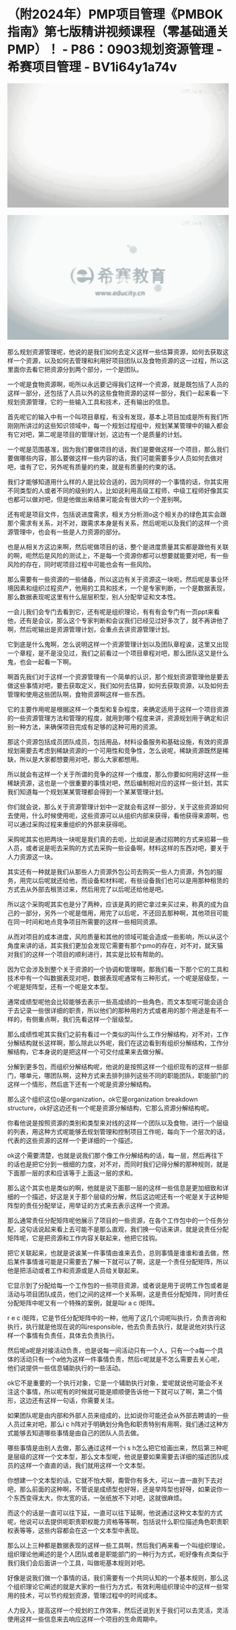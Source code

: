 # （附2024年）PMP项目管理《PMBOK指南》第七版精讲视频课程（零基础通关PMP）！ - P86：0903规划资源管理 - 希赛项目管理 - BV1i64y1a74v

![](img/e3d7bc5769b5bf43c85c95479ee96482_0.png)

![](img/e3d7bc5769b5bf43c85c95479ee96482_1.png)

那么规划资源管理呢，他说的是我们如何去定义这样一些估算资源，如何去获取这样一个资源，以及如何去管理和利用好项目团队以及食物资源的这一过程，所以这里面你去看它把资源分到两个部分，一个是团队。

一个呢是食物资源啊，呃所以永远要记得我们这样一个资源，就是既包括了人员的这样一部分，还包括了人员以外的这些食物资源的这样一部分，我们一起来看一下规划资源管理，它的一些输入工具和技术，还有输出的信息。

首先呢它的输入中有一个叫项目章程，有没有发现，基本上项目加成是所有我们所刚刚所讲过的这些知识领域中，每一个规划过程组中，规划某某管理中的输入都会有它对吧，第二呢是项目的管理计划，这边有一个是质量的计划。

一个呢是范围基准，因为我们要做项目的话，我们是要做这样一个项目，那么我们要做哪些内容，那么要做这样一些内容的话，我们可能需要多少人员如何去做对吧，谁有了它，另外呢有质量的约束，就是有质量的约束的话。

我们才能够知道用什么样的人是比较合适的，因为同样的一个事情的话，你其实用不同类型的人或者不同的级别的人，比如说利用高级工程师，中级工程师好像其实也都可以做对吧，但是他做出来结果可能会有很大的一个差别啊。

还有呢是项目文件，包括说进度需求，相关方分析测o这个相关办的绿色其实会跟那个需求有关系，对不对，跟需求本身是有关系，然后呢呃以及我们的这样一个资源管理中，也会有一些是人力资源的部分。

也是从相关方这边来啊，然后呢做项目的话，整个是进度质量其实都是跟他有关联的啊，呃然后是风险的测试上，不是每一个资源你都可以想要就能要对吧，有一些风险的存在，同时呢项目过程中可能也会有一些风险。

那么需要有一些资源的一些储备，所以这边有关于资源这一块呃，然后呢是事业环境因素和组织过程资产，他用的工具和技术，一个是专家判断，一个是数据表现，那么数据表现呢这里有什么层层积型，别人分配举证和文本性。

一会儿我们会专门去看到它，还有呢是组织理论，有有有会专门有一页ppt来看他，还有是会议，那么这个专家判断和会议我们已经见过好多次了，就不再讲他了啊，然后呢输出是资源管理计划，会重点去讲资源管理计划。

它到底是什么鬼啊，怎么说明这样一个资源管理计划以及团队章程诶，这里又出现一个章程，是不是没见过，我们之前看过一个项目章程对吧，那么团队这又是什么鬼，也会一起看一下啊。

啊首先我们对于这样一个资源管理有一个简单的认识，那个规划资源管理他是要去做这些事情对吧，要去获取定义，我们如何去估算，如何去获取资源，以及如何去管理和使用这些团队啊，食物资源啊这样一些东西。

它的主要作用呢是根据这样一个类型和复杂程度，来确定适用于这样一个项目资源的一些资源管理方法和管理的程度，就用到哪个程度来讲，资源规划用于确定和识别一种方法，来确保项目完成有足够的这种可用的资源。

那这个资源包括成员团队成员，包括用品，材料设备服务和基础设施，有效的资源规划需要去考虑到稀缺资源的一个可用性和竞争性，怎么说呢，稀缺资源既然是稀缺，所以是大家都想要用对吧，那么大家都想用。

所以就会有这样一个关于所谓的竞争的这样一个维度，那么你要如何用好这样一些稀缺资源，这也是一个很重要的事情对吧，然后编制相对应的这样一些计划，其实我们知道每一个规划某某管理都会得到一个某某管理计划。

你们就会说，那么关于资源管理计划中一定就会有这样一部分，关于这些资源如何去使用，什么时候使用呃，这些资源可以从组织内部来获得，看他获得来源啊，也可以通过采购过程来重组织的外部来获得呃。

采购呢其实也把两块一块呢是我们真的去呃，比如说是通过招聘的方式来招募一些人员，或者说是呃去采购的方式去采购一些设备啊，材料这样的东西对吧，要关于人力资源这一块。

其实还有一种就是我们从那些人力资源外包公司去购买一些人力资源，外包的服务，用完以后呢就还给他，而设备和材料呢，有些设备我们也可以是用那种租赁的方式去从外部去租赁过来，然后用完了以后呢还给他是吧。

所以这个采购呢其实也是分了两种，应该是真的把它拿过来买过来，称真的成为自己的一部分，另外一个呢是借用，用完了以后呢，不还回去那种啊，其他项目可能在同一时间和地点竞争项目所需要的这样一些相同资源。

从而对项目的成本进度，风险质量和其他的领域可能会造成一些影响，所以从这个角度来讲的话，其实我们更加会发现它需要有那个pmo的存在，对不对，就天猫对我们的这样一个项目的顺利进行，其实是比较有帮助的。

因为它会涉及到整个关于资源的一个协调和管理啊，那我们看一下那个它的工具和技术中有一个叫数据表现对吧，数据表现呢通常有三种形式，一个呢是层级型，一个呢是矩阵型，还有一个呢是文本型。

通常成绩型呢他会比较能够去表示一些高成绩的一些角色，而文本型呢可能会适合于去记录一些很详细的职责，所以他们的那种用的方式或者用的那个用途是有不一样的，有侧重点啊，我们先看这样一个层级型。

那么成绩性呢其实我们之前有看过一个类似的叫什么工作分解结构，对不对，工作分解结构就长这样啊，那么除此以外呢，我们在这边看到有组织分解结构，工作分解结构，它本身说的是把这样一个可交付成果来去做分解。

分解到更多包，而组织分解结构呢，他说的是按照这样一个组织现有的这样一些部门，哪单元，哪团队啊，这种方式来去排列排列这些不同的职能团队，职能部门的这样一个情形，然后底下还有一个呢是资源分解结构。

那么这个组织这位o是organization，ok它是organization breakdown structure，ok好这边还有一个呢是资源分解结构，它那么资源分解结构呢。

你看他说是按照资源的类别和类型来对线的这样一个团队以及食物，进行一个层级的列表，用这种方式呢能够去规划管理和控制项目工作呃，每向下一个层次的话，代表的这些资源的这样一个更详细的一个描述。

ok这个需要清楚，也就是说我们那个像工作分解结构的话，每一层，然后再往下的话也是把它分到一根细的力度，对不对，而同时我们记得分解的那种规则，就是下面那一层的求和应该等于上面这一层的求和。

那么这个其实也是类似的啊，他就是说下面那一层的这样一些信息是更加细致和详细的一个描述，好这是关于那个层级的分解，然后这边呢还有一个呢是关于这种矩阵型的责任分配举证，用举证的方式来去表示这样一个资源。

那么通常责任分配矩阵呢他展示了项目的一些资源，在各个工作包中的一个任务分配，这句话说起来看上去可能不是那么直观，我们换一句话来讲，就是说责任分配矩阵呢，它是把资源和工作内容关联起来，他把它挂钩。

把它关联起来，也就是说诶某一件事情由谁来去负，总则事情是谁谁和谁去做，然后某件事情谁可能是只需要去了解一下就可以了啊，这是一个责任分配矩阵，所以他是把活动或者工作和资源或是人员给关联起来。

它显示到了分配给每一个工作包的一些项目资源，或者说是用于说明工作包或者是活动与项目团队成员，他们之间的这样一个关系啊，这是责任分配矩阵，同时责任分配矩阵中呢又有一个特殊的案例，就是叫r a c i矩阵。

r e c i矩阵，它是节任分配矩阵中的一种，他用了这几个词呢叫执行，负责咨询和执行，执行就是他现在说的叫responsible，他去负责去执行，就是说他对执行这样一个事情有负责任，具体去负责执行。

然后呢a呢是对接活动负责，也是说每一间活动只有一个人，只有一个a每一个具体的活动只有一个a他为这样一件事情负责，然后c呢就是不怎么需要去关心呢，他们说提供一些信息辅助执行的一些活动。

ok它不是重要的一个执行对象，它是一个辅助执行对象，爱呢就说他可能会不关注这个事情，所以呢有的时候就可能是顺顺便告诉他一下就可以了啊，第二个情形，这边还有这样一句话，你需要关注。

如果团队呢是由内部和外部人员来组成的，比如说你可能还会从外部去聘请的一些人员过来对吧，那么i c h阵对于明确划分角色和职责特别有用啊，我们通过这种方式能够去知道哪些事情是由自己的团队人员去做。

哪些事情是由别人去做，那么通过这样一个i s h怎么把它给画出来，然后第三种呢是层级的这样一个文本型，那么文本型呢，他说是要如果需要去详细的描述团队成员的这样一个直直的话，我们就用这样一个文本型。

你想建一个文本型的话，它就不怕大啊，甭管你有多大，可以一直一直列下去对吧，那么前面的这种啊，不管说是成绩型也好呀，还是举阵型也好呀，如果说你一个东西变得太大，你太宽的话，一张纸放不下对吧，这就很麻烦。

而这个的话是一直可以往下延，一直可以往下延啊，他说通过这种文本型的方式呢，他说可以去提供呃职责职权能力资格等等啊，包括说什么职位描述角色职责职权表等等，这些内容都会在这一个文本型中表现。

那么以上三种都是数据表现的这样一些工具啊，然后我们再来看一个叫组织理论，组织理论他阐述的是个人团队或者是职能部门的一种行为方式，呃好像有点类似于我们我们会后面讲一个工具，叫做呃基本规则对吧。

好像是说我们做一个事情的话，我们需要有一个共同认知的一个基本规则，那么这个组织理论它阐述的就是大家的一些行为方式，有效利用组织理论中的这样一些常用的技术，可以节约规划资源，管理过程中的时间成本。

人力投入，提高这样一个规划的工作效率，然后还说到关于我们可以去灵活，灵活使用这样一些信息来去响应这样一个项目的生命周期中。

